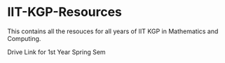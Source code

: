 # IIT-KGP-Resources
This contains all the resouces for all years of IIT KGP in Mathematics and Computing.

Drive Link for 1st Year Spring Sem


